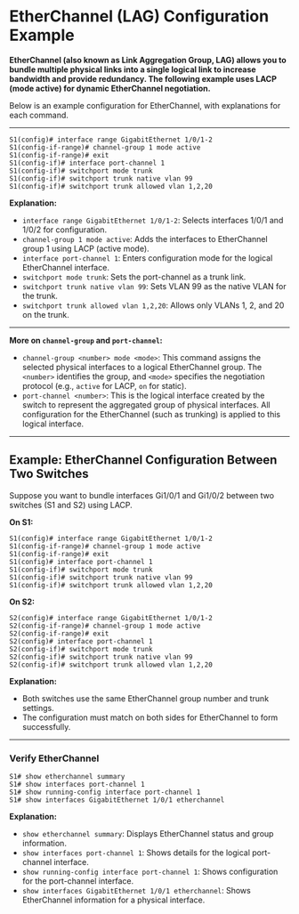# EtherChannel (LAG) Configuration Example

**EtherChannel (also known as Link Aggregation Group, LAG) allows you to bundle multiple physical links into a single logical link to increase bandwidth and provide redundancy. The following example uses LACP (mode active) for dynamic EtherChannel negotiation.**

Below is an example configuration for EtherChannel, with explanations for each command.

---

```
S1(config)# interface range GigabitEthernet 1/0/1-2
S1(config-if-range)# channel-group 1 mode active
S1(config-if-range)# exit
S1(config-if)# interface port-channel 1
S1(config-if)# switchport mode trunk
S1(config-if)# switchport trunk native vlan 99
S1(config-if)# switchport trunk allowed vlan 1,2,20
```
**Explanation:**
- `interface range GigabitEthernet 1/0/1-2`: Selects interfaces 1/0/1 and 1/0/2 for configuration.
- `channel-group 1 mode active`: Adds the interfaces to EtherChannel group 1 using LACP (active mode).
- `interface port-channel 1`: Enters configuration mode for the logical EtherChannel interface.
- `switchport mode trunk`: Sets the port-channel as a trunk link.
- `switchport trunk native vlan 99`: Sets VLAN 99 as the native VLAN for the trunk.
- `switchport trunk allowed vlan 1,2,20`: Allows only VLANs 1, 2, and 20 on the trunk.

---

**More on `channel-group` and `port-channel`:**
- `channel-group <number> mode <mode>`: This command assigns the selected physical interfaces to a logical EtherChannel group. The `<number>` identifies the group, and `<mode>` specifies the negotiation protocol (e.g., `active` for LACP, `on` for static).
- `port-channel <number>`: This is the logical interface created by the switch to represent the aggregated group of physical interfaces. All configuration for the EtherChannel (such as trunking) is applied to this logical interface.

---

## Example: EtherChannel Configuration Between Two Switches

Suppose you want to bundle interfaces Gi1/0/1 and Gi1/0/2 between two switches (S1 and S2) using LACP.

**On S1:**
```
S1(config)# interface range GigabitEthernet 1/0/1-2
S1(config-if-range)# channel-group 1 mode active
S1(config-if-range)# exit
S1(config)# interface port-channel 1
S1(config-if)# switchport mode trunk
S1(config-if)# switchport trunk native vlan 99
S1(config-if)# switchport trunk allowed vlan 1,2,20
```

**On S2:**
```
S2(config)# interface range GigabitEthernet 1/0/1-2
S2(config-if-range)# channel-group 1 mode active
S2(config-if-range)# exit
S2(config)# interface port-channel 1
S2(config-if)# switchport mode trunk
S2(config-if)# switchport trunk native vlan 99
S2(config-if)# switchport trunk allowed vlan 1,2,20
```

**Explanation:**  
- Both switches use the same EtherChannel group number and trunk settings.
- The configuration must match on both sides for EtherChannel to form successfully.

---

### Verify EtherChannel

```
S1# show etherchannel summary
S1# show interfaces port-channel 1
S1# show running-config interface port-channel 1
S1# show interfaces GigabitEthernet 1/0/1 etherchannel
```
**Explanation:**
- `show etherchannel summary`: Displays EtherChannel status and group information.
- `show interfaces port-channel 1`: Shows details for the logical port-channel interface.
- `show running-config interface port-channel 1`: Shows configuration for the port-channel interface.
- `show interfaces GigabitEthernet 1/0/1 etherchannel`: Shows EtherChannel information for a physical interface.
